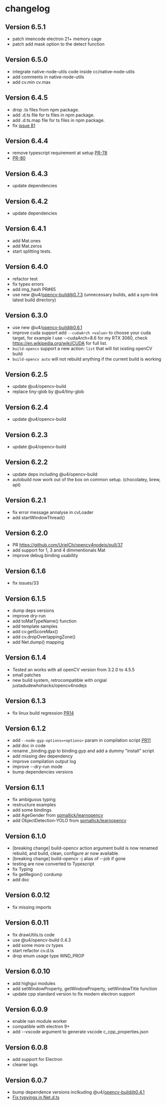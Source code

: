 # changelog

## Version 6.5.1
- patch imencode electron 21+ memory cage 
- patch add mask option to the detect function

## Version 6.5.0
- integrate native-node-utils code inside cc/native-node-utils
- add comments in native-node-utils
- add cv.min cv.max

## Version 6.4.5
- drop .ts files from npm package.
- add .d.ts file for ts files in npm package.
- add .d.ts.map file for ts files in npm package.
- fix [issue 81](https://github.com/UrielCh/opencv4nodejs/issues/81)
  
## Version 6.4.4
- remove typescript requirement at setup [PR-78](https://github.com/UrielCh/opencv4nodejs/pull/78)
- [PR-80](https://github.com/UrielCh/opencv4nodejs/pull/80)

## Version 6.4.3
- update dependencies

## Version 6.4.2
- update dependencies

## Version 6.4.1
- add Mat.ones
- add Mat.zeros
- start splitting tests.

## Version 6.4.0
- refactor test
- fix types errors
- add img_hash PR#65
- use new @u4/opencv-build@0.7.3 (unnecessary builds, add a sym-link latest build directory)

## Version 6.3.0
* use new @u4/opencv-build@0.6.1
* improve cuda support add `--cudaArch <value>` to choose your cuda target, for example I use --cudaArch=8.6 for my RTX 3060, check https://en.wikipedia.org/wiki/CUDA for full list.
* `build-opencv` support a new action: `list` that will list ixisting openCV build
* `build-opencv auto` will not rebuild anything if the current build is working 

## Version 6.2.5
* update @u4/opencv-build
* replace tiny-glob by @u4/tiny-glob

## Version 6.2.4
* update @u4/opencv-build

## Version 6.2.3
* update @u4/opencv-build

## Version 6.2.2
* update deps including @u4/opencv-build
* autobuild now work out of the box on common setup. (chocolatey, brew, apt)

## Version 6.2.1
* fix error message annalyse in cvLoader
* add startWindowThread()

## Version 6.2.0
* PR https://github.com/UrielCh/opencv4nodejs/pull/37
* add support for 1, 3 and 4 dimmentionals Mat
* improve debug binding usability

## Version 6.1.6
* fix issues/33 

## Version 6.1.5

* dump deps versions
* improve dry-run
* add toMatTypeName() function
* add template samples
* add cv.getScoreMax()
* add cv.dropOverlappingZone()
* add Net.dump() mapping
  
## Version 6.1.4

* Tested an works with all openCV version from 3.2.0 to 4.5.5
* small patches
* new build system, retrocompatible with origial justadudewhohacks/opencv4nodejs

## Version 6.1.3

* fix linux build regression [PR14](https://github.com/UrielCh/opencv4nodejs/pull/14)

## Version 6.1.2

* add `--node-gyp-options=<options>` param in compilation script [PR11](https://github.com/UrielCh/opencv4nodejs/pull/11)
* add doc in code
* rename _binding.gyp to binding.gyp and add a dummy "install" script
* add missing dev dependency
* improve compilation output log
* improve --dry-run mode
* bump dependencies versions

## Version 6.1.1

* fix ambiguous typing
* restructure examples
* add some bindings
* add AgeGender from [spmallick/learnopencv](https://github.com/spmallick/learnopencv/blob/master/AgeGender/)
* add ObjectDetection-YOLO from [spmallick/learnopencv](https://github.com/spmallick/learnopencv/blob/master/ObjectDetection-YOLO/)

## Version 6.1.0

* [breaking change] build-opencv action argument build is now renamed rebuild, and build, clean, configure ar now available.
* [breaking change] build-opencv -j alias of --job if gone
* testing are now converted to Typescript
* fix Typing
* fix getRegion() cordump
* add doc

## Version 6.0.12

* fix missing imports

## Version 6.0.11

* fix drawUtils.ts code
* use @u4/opencv-build 0.4.3
* add some more cv types
* start refactor cv.d.ts
* drop enum usage type WND_PROP

## Version 6.0.10

* add highgui modules
* add setWindowProperty, getWindowProperty, setWindowTitle function
* update cpp standard version to fix modern electron support

## Version 6.0.9

* enable nan module worker
* compatible with electron 9+
* add --vscode argument to generate vscode c_cpp_properties.json

## Version 6.0.8

* add support for Electron
* cleaner logs

## Version 6.0.7

* bump dependence versions inclkuding @u4/opencv-build@0.4.1
* [Fix typyings in Net.d.ts](https://github.com/UrielCh/opencv4nodejs/pull/3)
